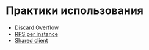 # Практики использования

- [Discard Overflow](best_practices/discard-overflow.md)
- [RPS per instance](./best_practices/rps-per-instance.md)
- [Shared client](best_practices/shared-client.md)